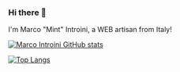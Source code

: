### Hi there 👋
I'm Marco "Mint" Introini, a WEB artisan from Italy!

[![Marco Introini GitHub stats](https://github-readme-stats.vercel.app/api/top-langs?username=marco-introini&hide=html,scss,stylus,blade,jupyter%20notebook,python,css,shell,batchfile,dockerfile,typescript&theme=algolia&show_icons=true)](https://github.com/marco-introini)

[![Top Langs](https://github-readme-stats.vercel.app/api?username=marco-introini&theme=algolia&show_icons=true)](https://github.com/marco-introini)


